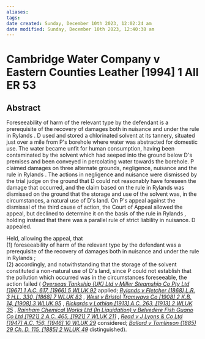 ```yaml
---
aliases: 
tags: 
date created: Sunday, December 10th 2023, 12:02:24 am
date modified: Sunday, December 10th 2023, 12:40:38 am
---
```


# Cambridge Water Company v Eastern Counties Leather [1994] 1 All ER 53

## Abstract

Foreseeability of harm of the relevant type by the defendant is a prerequisite of the recovery of damages both in nuisance and under the rule in Rylands . D used and stored a chlorinated solvent at its tannery, situated just over a mile from P's borehole where water was abstracted for domestic use. The water became unfit for human consumption, having been contaminated by the solvent which had seeped into the ground below D's premises and been conveyed in percolating water towards the borehole. P claimed damages on three alternate grounds, negligence, nuisance and the rule in Rylands . The actions in negligence and nuisance were dismissed by the trial judge on the ground that D could not reasonably have foreseen the damage that occurred, and the claim based on the rule in Rylands was dismissed on the ground that the storage and use of the solvent was, in the circumstances, a natural use of D's land. On P's appeal against the dismissal of the third cause of action, the Court of Appeal allowed the appeal, but declined to determine it on the basis of the rule in Rylands , holding instead that there was a parallel rule of strict liability in nuisance. D appealed.

Held, allowing the appeal, that  
(1) foreseeability of harm of the relevant type by the defendant was a prerequisite of the recovery of damages both in nuisance and under the rule in Rylands ;  
(2) accordingly, and notwithstanding that the storage of the solvent constituted a non-natural use of D's land, since P could not establish that the pollution which occurred was in the circumstances foreseeable, the action failed ( _[Overseas Tankship (UK) Ltd v Miller Steamship Co Pty Ltd [1967] 1 A.C. 617, [1966] 5 WLUK 92](https://uk.westlaw.com/Document/I14EA38D0E42811DA8FC2A0F0355337E9/View/FullText.html?originationContext=document&transitionType=DocumentItem&ppcid=2c1350acc0874b17a084e34508ecc55b&contextData=(sc.Default))_ applied; _[Rylands v Fletcher (1868) L.R. 3 H.L. 330, [1868] 7 WLUK 83](https://uk.westlaw.com/Document/I913A6901E42811DA8FC2A0F0355337E9/View/FullText.html?originationContext=document&transitionType=DocumentItem&ppcid=2c1350acc0874b17a084e34508ecc55b&contextData=(sc.Default))_ , _[West v Bristol Tramways Co [1908] 2 K.B. 14, [1908] 3 WLUK 95](https://uk.westlaw.com/Document/IF7E49B30E42811DA8FC2A0F0355337E9/View/FullText.html?originationContext=document&transitionType=DocumentItem&ppcid=2c1350acc0874b17a084e34508ecc55b&contextData=(sc.Default))_ , _[Rickards v Lothian [1913] A.C. 263, [1913] 2 WLUK 35](https://uk.westlaw.com/Document/I880E6340E42811DA8FC2A0F0355337E9/View/FullText.html?originationContext=document&transitionType=DocumentItem&ppcid=2c1350acc0874b17a084e34508ecc55b&contextData=(sc.Default))_ , _[Rainham Chemical Works Ltd (In Liquidation) v Belvedere Fish Guano Co Ltd [1921] 2 A.C. 465, [1921] 7 WLUK 211](https://uk.westlaw.com/Document/I80482F10E42811DA8FC2A0F0355337E9/View/FullText.html?originationContext=document&transitionType=DocumentItem&ppcid=2c1350acc0874b17a084e34508ecc55b&contextData=(sc.Default))_ , _[Read v J Lyons & Co Ltd [1947] A.C. 156, [1946] 10 WLUK 29](https://uk.westlaw.com/Document/I84B65EA0E42811DA8FC2A0F0355337E9/View/FullText.html?originationContext=document&transitionType=DocumentItem&ppcid=2c1350acc0874b17a084e34508ecc55b&contextData=(sc.Default))_ considered; _[Ballard v Tomlinson (1885) 29 Ch. D. 115, [1885] 2 WLUK 49](https://uk.westlaw.com/Document/I6E2559D0E42711DA8FC2A0F0355337E9/View/FullText.html?originationContext=document&transitionType=DocumentItem&ppcid=2c1350acc0874b17a084e34508ecc55b&contextData=(sc.Default))_ distinguished).
